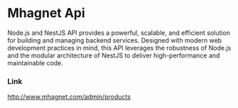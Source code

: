 # Mhagnet Api
Node.js and NestJS API provides a powerful, scalable, and efficient solution for building and managing 
backend services. Designed with modern web development practices in mind, this API leverages the robustness 
of Node.js and the modular architecture of NestJS to deliver high-performance and maintainable code.

### Link
http://www.mhagnet.com/admin/products
